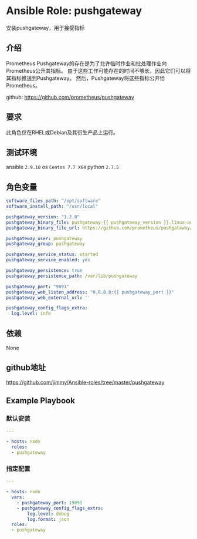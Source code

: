 # Ansible Role: pushgateway

安装pushgateway，用于接受指标

## 介绍
Prometheus Pushgateway的存在是为了允许临时作业和批处理作业向Prometheus公开其指标。 由于这些工作可能存在的时间不够长，因此它们可以将其指标推送到Pushgateway。 然后，Pushgateway将这些指标公开给Prometheus。

github: https://github.com/prometheus/pushgateway

## 要求

此角色仅在RHEL或Debian及其衍生产品上运行。

## 测试环境

ansible `2.9.10`
os `Centos 7.7 X64`
python `2.7.5`

## 角色变量
```yaml
software_files_path: "/opt/software"
software_install_path: "/usr/local"

pushgateway_version: "1.2.0"
pushgateway_binary_file: pushgateway-{{ pushgateway_version }}.linux-amd64.tar.gz
pushgateway_binary_file_url: https://github.com/prometheus/pushgateway/releases/download/v{{ pushgateway_version }}/{{ pushgateway_binary_file }}

pushgateway_user: pushgateway
pushgateway_group: pushgateway

pushgateway_service_status: started
pushgateway_service_enabled: yes

pushgateway_persistence: true
pushgateway_persistence_path: /var/lib/pushgateway

pushgateway_port: "9091"
pushgateway_web_listen_address: "0.0.0.0:{{ pushgateway_port }}"
pushgateway_web_external_url: ''

pushgateway_config_flags_extra:
  log.level: info
```

## 依赖

None

## github地址
https://github.com/jimmy/Ansible-roles/tree/master/pushgateway

## Example Playbook

### 默认安装

```yaml
---

- hosts: node
  roles:
  - pushgateway
```

### 指定配置

```yaml
---

- hosts: node
  vars:
    - pushgateway_port: 19091
    - pushgateway_config_flags_extra:
        log.level: debug
        log.format: json
  roles:
  - pushgateway
```